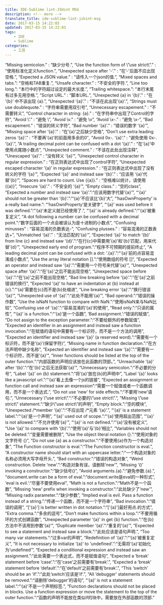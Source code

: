 ```yaml
---
title: IDE-Sublime lint-JSHint MSG
description: <!-- more -->
translate_title: ide-sublime-lint-jshint-msg
date: 2017-03-15 14:22:03
updated: 2017-03-15 14:22:03
tags:
    - IDE
    - Sublime
categories:
    - 工具
---
```

“Missing semicolon.” : “缺少分号.”,
“Use the function form of \”use strict\”.” : “使用标准化定义function.”,
“Unexpected space after ‘-’.” : “在’-'后面不应出现空格.”,
“Expected a JSON value.” : “请传入一个json的值.”,
“Mixed spaces and tabs.”: “空格和TAB重复.”,
“Unsafe character.” : “不安全的字符.”,
“Line too long.”: “本行中的字符超过设定的最大长度.”,
“Trailing whitespace.”: “本行末尾有过多无用空格.”,
“Script URL.” : “脚本URL.”,
“Unexpected {a} in ‘{b}’.” : “在 ‘{b}’ 中不该出现 {a}.”,
“Unexpected ‘{a}’.” : “不该在此出现’{a}’.”,
“Strings must use doublequote.” : “字符串需要用双引号”,
“Unnecessary escapement.” : “不需要转义”,
“Control character in string: {a}.” : “在字符串中出现了Control的字符”,
“Avoid \\’.” : “避免 \\”,
“Avoid \\v.” : “避免 \\v”,
“Avoid \\x-.” : “避免 \\x-”,
“Bad escapement.” : “错误的转义字符”,
“Bad number ‘{a}’.” : “错误的数字 ‘{a}’”,
“Missing space after ‘{a}’.” : “在’{a}’之后缺少空格”,
“Don’t use extra leading zeros ‘{a}’.” : “不要再’{a}’的前面用多余的0″,
“Avoid 0x-. ‘{a}’.” : “避免使用 0x-. ‘{a}’.”,
“A trailing decimal point can be confused with a dot ‘{a}’.” : “在’{a}’中使用点尾随小数点”,
“Unexpected comment.” : “不该在此处出现注释”,
“Unescaped ‘{a}’.” : “没有转义 ‘{a}’”,
“Unexpected control character in regular expression.” : “在正则表达式中出现了control字符”,
“Unexpected escaped character ‘{a}’ in regular expression.” : “在正则表达式中出现了没有转义的字符 ‘{a}’”,
“Expected ‘{a}’ and instead saw ‘{b}’.” : “应该用 ‘{a}’代替’{b}’”,
“Spaces are hard to count. Use {{a}}.” : “空格难以统计，请使用 {{a}}”,
“Insecure ‘{a}’.” : “不安全的 ‘{a}’”,
“Empty class.” : “空的class”,
“Expected a number and instead saw ‘{a}’.”:“应该用数字代替’{a}’”,
“‘{a}’ should not be greater than ‘{b}’.”:“‘{a}’不应该比’{b}’大”,
“‘hasOwnProperty’ is a really bad name.”: “‘hasOwnProperty’是关键字”,
“‘{a}’ was used before it was defined.”:“‘{a}’未定义就已经使用了.”,
“‘{a}’ is already defined.”:“‘{a}’被重复定义”,
“A dot following a number can be confused with a decimal point.”:“数字后面的一个点会被误认为是十进制的小数点”,
“Confusing minusses” : “容易混淆的负数表达-”,
“Confusing plusses.” : “容易混淆的正数表达+”,
“Unmatched ‘{a}’.” : “无法匹配的’{a}’”,
“Expected ‘{a}’ to match ‘{b}’ from line {c} and instead saw ‘{d}’.”:“在行{c}中需要用’{a}’和’{b}’匹配，用来代替’{d}’”,
“Unexpected early end of program.”:“程序不可预期的提前终止”,
“A leading decimal point can be confused with a dot: ‘.{a}’.”:“‘{a}’前的点容易混淆成小数点”,
“Use the array literal notation [].”:“使用数组的符号 []“,
“Expected an operator and instead saw ‘{a}’.”:“需要用一个符号来代替’{a}’”,
“Unexpected space after ‘{a}’.”:“在’{a}’之后不能出现空格”,
“Unexpected space before ‘{a}’.”:“在’{a}’之前不能出现空格”,
“Bad line breaking before ‘{a}’.”:“在’{a}’之前错误的换行”,
“Expected ‘{a}’ to have an indentation at {b} instead at {c}.”:“‘{a}’需要在{c}而不是{b}处缩进”,
“Line breaking error ‘{a}’.”:“换行错误 ‘{a}’”,
“Unexpected use of ‘{a}’.”:“此处不能用’{a}’”,
“Bad operand.”:“错误的操作数”,
“Use the isNaN function to compare with NaN.”:“使用isNaN来与NaN比较”,
“Confusing use of ‘{a}’.”:“容易混淆的’{a}’的使用”,
“Read only.”:“只读的属性”,
“‘{a}’ is a function.”:“‘{a}’是一个函数”,
‘Bad assignment.’:“错误的赋值”,
“Do not assign to the exception parameter.”:“不要给额外的参数赋值”,
“Expected an identifier in an assignment and instead saw a function invocation.”:“在赋值的语句中需要有一个标识符，而不是一个方法的调用”,
“Expected an identifier and instead saw ‘{a}’ (a reserved word).”:“需要有一个标识符，而不是’{a}’(保留字符)”,
“Missing name in function declaration.”:“在方法声明中缺少名称”,
“Expected an identifier and instead saw ‘{a}’.”:“需要有一个标识符，而不是’{a}’”,
“Inner functions should be listed at the top of the outer function.”:“内部函数的声明应该放在此函数的顶部。”,
“Unreachable ‘{a}’ after ‘{b}’.”:“在’{b}’之后无法获取’{a}’”,
“Unnecessary semicolon.”:“不必要的分号”,
“Label ‘{a}’ on {b} statement.”:“将’{a}’放在{b}的声明中”,
“Label ‘{a}’ looks like a javascript url.”:“‘{a}’看上去像一个js的链接”,
“Expected an assignment or function call and instead saw an expression”:“需要一个赋值或者一个函数调用，而不是一个表达式.”,
“Do not use ‘new’ for side effects.”:“不要用’new’语句.”,
“Unnecessary \”use strict\”.”:“不必要的\”use strict\”.”,
“Missing \”use strict\” statement.”:“缺少\”use strict\”的声明”,
“Empty block.”:“空的模块”,
“Unexpected /*member ‘{a}’.”:“不应出现 /*元素 ‘{a}’.”,
“‘{a}’ is a statement label.”:“‘{a}’是一个声明”,
“‘{a}’ used out of scope.”:“‘{a}’使用超出范围”,
“‘{a}’ is not allowed.”:“不允许使用’{a}’”,
“‘{a}’ is not defined.”:“‘{a}’没有被定义”,
“Use ‘{a}’ to compare with ‘{b}’.”:“使用’{a}’与’{b}’相比”,
“Variables should not be deleted.”:“变量需要被删除”,
“Use the object literal notation {}.”:“使用对象的文字符号 {}”,
“Do not use {a} as a constructor.”:“不要使用{a}作为一个构造对象”,
“The Function constructor is eval.”:“The Function constructor is eval.”,
“A constructor name should start with an uppercase letter.”:“一个构造对象的名称必须用大写字母开头.”,
“Bad constructor.”:“错误的构造对象”,
“Weird construction. Delete ‘new’.”:“构造对象有误，请删除’new’”,
“Missing ‘()’ invoking a constructor.”:“缺少括号()”,
“Avoid arguments.{a}.”:“避免参数.{a}.”,
“document.write can be a form of eval.”:“document.write是eval的一种形式”,
‘eval is evil.’:“尽量不要使用eval”,
“Math is not a function.”:“Math不是一个函数”,
“Missing ‘new’ prefix when invoking a constructor.”:“此处缺少了’new’”,
“Missing radix parameter.”:“缺少参数”,
“Implied eval is evil. Pass a function instead of a string.”:“传递一个函数，而不是一个字符串”,
“Bad invocation.”:“错误的调用”,
“['{a}'] is better written in dot notation.”:“['{a}']最好用点.的方式”,
“Extra comma.”:“多余的逗号”,
“Don’t make functions within a loop.”:“不要用循环的方式创建函数”,
“Unexpected parameter ‘{a}’ in get {b} function.”:“在{b}方法中不该用到参数’{a}’”,
“Duplicate member ‘{a}’.”:“重复的’{a}’”,
“Expected to see a statement and instead saw a block.”:“此处应该是语句声明.”,
“Too many var statements.”:“过多var的声明”,
“Redefinition of ‘{a}’.”:“‘{a}’被重复定义”,
“It is not necessary to initialize ‘{a}’ to ‘undefined’.”:“无需将’{a}’初始化为’undefined’”,
“Expected a conditional expression and instead saw an assignment.”:“此处需要一个表达式，而不是赋值语句”,
“Expected a ‘break’ statement before ‘case’.”:“在’case’之前需要有’break’.”,
“Expected a ‘break’ statement before ‘default’.”:“在’default’之前需要有’break’.”,
“This ‘switch’ should be an ‘if’.”:“此处’switch’应该是’if’.”,
“All ‘debugger’ statements should be removed.”:“请删除’debugger’的语句”,
“‘{a}’ is not a statement label.”:“‘{a}’不是一个声明标签.”,
“Function declarations should not be placed in blocks. Use a function expression or move the statement to the top of the outer function.”:“函数的声明不能放在类似if的块中，需要放在外部函数的顶部.”